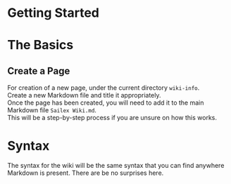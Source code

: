 # Getting Started

# The Basics

## Create a Page

For creation of a new page, under the current directory `wiki-info`.  
Create a new Markdown file and title it appropriately.  
Once the page has been created, you will need to add it to the main Markdown file `Sailex Wiki.md`.  
This will be a step-by-step process if you are unsure on how this works.  

# Syntax

The syntax for the wiki will be the same syntax that you can find anywhere Markdown is present. There are be no surprises here.  

